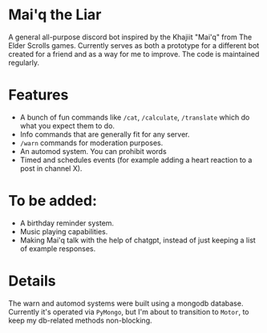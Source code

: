 # Mai'q the Liar

A general all-purpose discord bot inspired by the Khajiit "Mai'q" from The Elder Scrolls games. Currently serves as both a prototype for a different bot created for a friend and as a way for me to improve. The code is maintained regularly.

# Features
- A bunch of fun commands like `/cat`, `/calculate`, `/translate` which do what you expect them to do.
- Info commands that are generally fit for any server.
- `/warn` commands for moderation purposes.
- An automod system. You can prohibit words 
- Timed and schedules events (for example adding a heart reaction to a post in channel X).

# To be added:
- A birthday reminder system.
- Music playing capabilities.
- Making Mai'q talk with the help of chatgpt, instead of just keeping a list of example responses.

# Details
The warn and automod systems were built using a mongodb database. Currently it's operated via `PyMongo`, but I'm about to transition to `Motor`, to keep my db-related methods non-blocking. 
